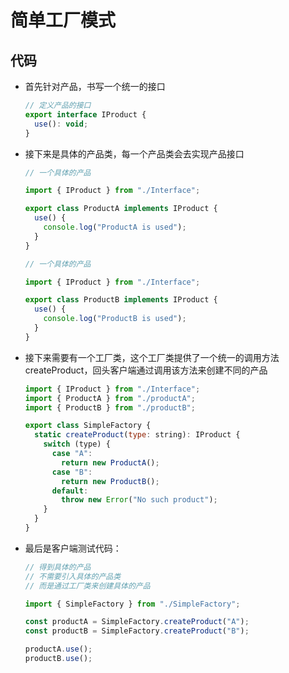 # 简单工厂模式

## 代码

+ 首先针对产品，书写一个统一的接口

  ```js
  // 定义产品的接口
  export interface IProduct {
    use(): void;
  }
  ```

+ 接下来是具体的产品类，每一个产品类会去实现产品接口

  ```js
  // 一个具体的产品

  import { IProduct } from "./Interface";

  export class ProductA implements IProduct {
    use() {
      console.log("ProductA is used");
    }
  }
  ```

  ```js
  // 一个具体的产品

  import { IProduct } from "./Interface";

  export class ProductB implements IProduct {
    use() {
      console.log("ProductB is used");
    }
  }
  ```

+ 接下来需要有一个工厂类，这个工厂类提供了一个统一的调用方法 createProduct，回头客户端通过调用该方法来创建不同的产品

  ```js
  import { IProduct } from "./Interface";
  import { ProductA } from "./productA";
  import { ProductB } from "./productB";

  export class SimpleFactory {
    static createProduct(type: string): IProduct {
      switch (type) {
        case "A":
          return new ProductA();
        case "B":
          return new ProductB();
        default:
          throw new Error("No such product");
      }
    }
  }
  ```

+ 最后是客户端测试代码：

  ```js
  // 得到具体的产品
  // 不需要引入具体的产品类
  // 而是通过工厂类来创建具体的产品

  import { SimpleFactory } from "./SimpleFactory";

  const productA = SimpleFactory.createProduct("A");
  const productB = SimpleFactory.createProduct("B");

  productA.use();
  productB.use();
  ```
